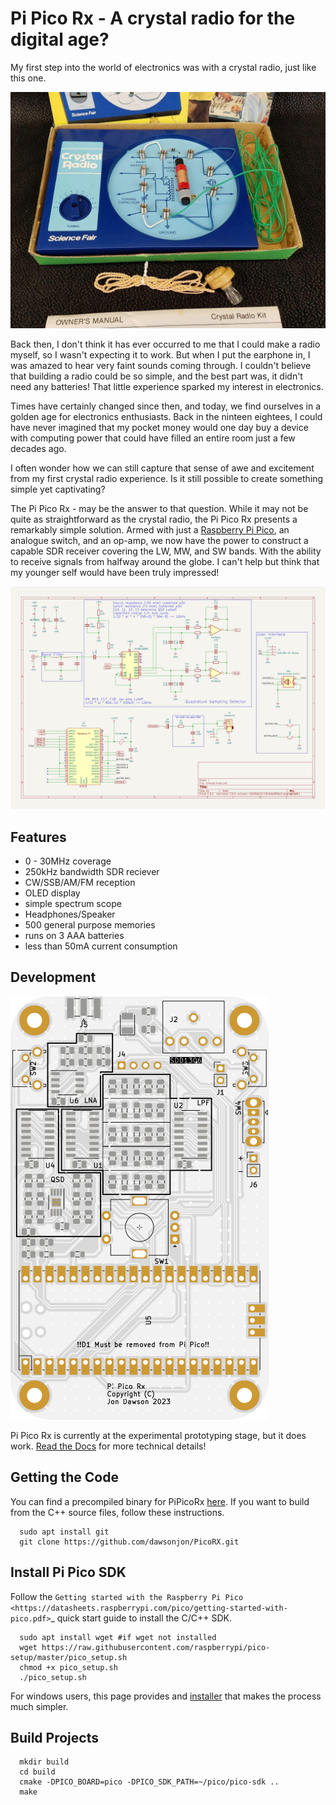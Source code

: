 Pi Pico Rx - A crystal radio for the digital age?
=================================


My first step into the world of electronics was with a crystal radio, just like this one. 

![crystal radio](images/crystal_radio.jpg)

Back then, I don't think it has ever occurred to me that I could make a radio myself, so I wasn't expecting it to work. But when I put the earphone in, I was amazed to hear very faint sounds coming through. I couldn't believe that building a radio could be so simple, and the best part was, it didn't need any batteries! That little experience sparked my interest in electronics.

Times have certainly changed since then, and today, we find ourselves in a golden age for electronics enthusiasts. Back in the ninteen eightees, I could have never imagined that my pocket money would one day buy a device with computing power that could have filled an entire room just a few decades ago.

I often wonder how we can still capture that sense of awe and excitement from my first crystal radio experience. Is it still possible to create something simple yet captivating? 

The Pi Pico Rx - may be the answer to that question. While it may not be quite as straightforward as the crystal radio, the Pi Pico Rx presents a remarkably simple solution. Armed with just a [Raspberry Pi Pico](https://www.raspberrypi.com/products/raspberry-pi-pico/), an analogue switch, and an op-amp, we now have the power to construct a capable SDR receiver covering the LW, MW, and SW bands. With the ability to receive signals from halfway around the globe. I can't help but think that my younger self would have been truly impressed!

![concept](images/concept.svg)

Features
--------

+ 0 - 30MHz coverage
+ 250kHz bandwidth SDR reciever
+ CW/SSB/AM/FM reception
+ OLED display
+ simple spectrum scope
+ Headphones/Speaker
+ 500 general purpose memories
+ runs on 3 AAA batteries
+ less than 50mA current consumption

Development
-----------

![concept](images/top.svg)

Pi Pico Rx is currently at the experimental prototyping stage, but it does work. [Read the Docs](https://101-things.readthedocs.io/en/latest/radio_receiver.html) for more technical details!

Getting the Code
----------------

You can find a precompiled binary for PiPicoRx [here](https://github.com/dawsonjon/PicoRX/raw/master/build/picorx.uf2). If you want to build from the C++ source files, follow these instructions.

```
  sudo apt install git
  git clone https://github.com/dawsonjon/PicoRX.git
```


Install Pi Pico SDK
-------------------

Follow the `Getting started with the Raspberry Pi Pico <https://datasheets.raspberrypi.com/pico/getting-started-with-pico.pdf>`_ quick start guide to install the C/C++ SDK.

```
  sudo apt install wget #if wget not installed
  wget https://raw.githubusercontent.com/raspberrypi/pico-setup/master/pico_setup.sh
  chmod +x pico_setup.sh
  ./pico_setup.sh
```

For windows users, this page provides and [installer](https://www.raspberrypi.com/news/raspberry-pi-pico-windows-installer/) that makes the process much simpler.
  

Build Projects
--------------

```
  mkdir build
  cd build
  cmake -DPICO_BOARD=pico -DPICO_SDK_PATH=~/pico/pico-sdk ..
  make
```
